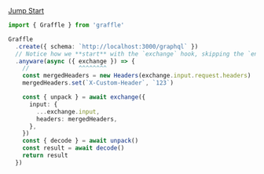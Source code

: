 <div class="ExampleSnippet">
<a href="../../examples/anyware/jump-start">Jump Start</a>

<!-- dprint-ignore-start -->
```ts twoslash
import { Graffle } from 'graffle'

Graffle
  .create({ schema: `http://localhost:3000/graphql` })
  // Notice how we **start** with the `exchange` hook, skipping the `encode` and `pack` hooks.
  .anyware(async ({ exchange }) => {
    //              ^^^^^^^^
    const mergedHeaders = new Headers(exchange.input.request.headers)
    mergedHeaders.set(`X-Custom-Header`, `123`)

    const { unpack } = await exchange({
      input: {
        ...exchange.input,
        headers: mergedHeaders,
      },
    })
    const { decode } = await unpack()
    const result = await decode()
    return result
  })
```
<!-- dprint-ignore-end -->

</div>
